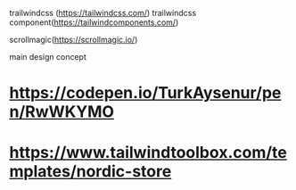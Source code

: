 

trailwindcss (https://tailwindcss.com/)
trailwindcss component(https://tailwindcomponents.com/)

scrollmagic(https://scrollmagic.io/)


main design concept
# https://codepen.io/TurkAysenur/pen/RwWKYMO
# https://www.tailwindtoolbox.com/templates/nordic-store
